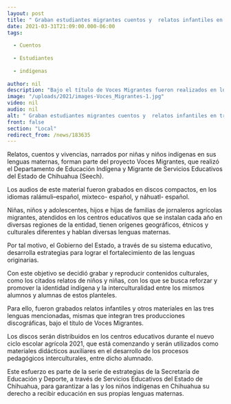```yaml
---
layout: post
title: " Graban estudiantes migrantes cuentos y  relatos infantiles en tres lenguas indígenas"
date: 2021-03-31T21:09:00.000-06:00
tags:
  
  - Cuentos
  
  - Estudiantes
  
  - indígenas
  
author: nil
description: "Bajo el título de Voces Migrantes fueron realizados en los idiomas ralámuli–español, mixteco-español y náhuatl- español; se utilizarán como materiales didácticos auxiliares para el mejor aprendizaje intercultural"
image: "/uploads/2021/images-Voces_Migrantes-1.jpg"
video: nil
audio: nil
alt: " Graban estudiantes migrantes cuentos y  relatos infantiles en tres lenguas indígenas"
front: false
section: "Local"
redirect_from: /news/183635
---
```


Relatos, cuentos y vivencias, narrados por niñas y niños indígenas en sus lenguas maternas, forman parte del proyecto Voces Migrantes, que realizó el Departamento de Educación Indígena y Migrante de Servicios Educativos del Estado de Chihuahua (Seech).

Los audios de este material fueron grabados en discos compactos, en los idiomas ralámuli–español, mixteco- español, y náhuatl- español.

Niñas, niños y adolescentes, hijos e hijas de familias de jornaleros agrícolas migrantes, atendidos en los centros educativos que se instalan cada año en diversas regiones de la entidad, tienen orígenes geográficos, étnicos y culturales diferentes y hablan diversas lenguas maternas.

Por tal motivo, el Gobierno del Estado, a través de su sistema educativo, desarrolla estrategias para lograr el fortalecimiento de las lenguas originarias.

Con este objetivo se decidió grabar y reproducir contenidos culturales, como los citados relatos de niños y niñas, con los que se busca reforzar y promover  la identidad indígena y la interculturalidad entre los mismos alumnos y alumnas de estos planteles.

Para ello, fueron grabados relatos infantiles y otros materiales en las tres lenguas mencionadas, mismas que integran tres producciones discográficas, bajo el título de Voces Migrantes.

Los discos serán distribuidos en los centros educativos durante el nuevo ciclo escolar agrícola 2021, que está comenzando y serán utilizados como materiales didácticos auxiliares en el desarrollo de los procesos pedagógicos interculturales, entre dicho alumnado.

Este esfuerzo es parte de la serie de estrategias de la Secretaría de Educación y Deporte, a través de Servicios Educativos del Estado de Chihuahua, para garantizar a las y los niños indígenas en Chihuahua su derecho a recibir educación en sus propias lenguas maternas.